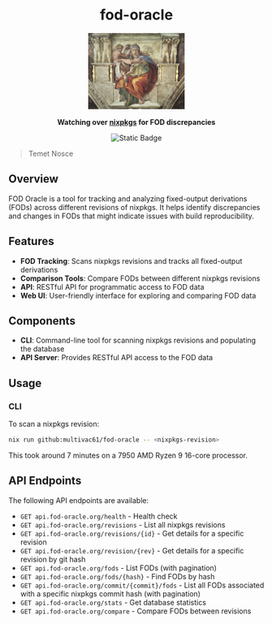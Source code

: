 <div align="center">

# fod-oracle

  <img src="./docs/sibyl.webp" height="150"/>

**Watching over [nixpkgs](https://github.com/NixOS/nixpkgs) for FOD discrepancies**

<p>
<img alt="Static Badge" src="https://img.shields.io/badge/Status-experimental-orange">
</p>

</div>

> Temet Nosce

## Overview

FOD Oracle is a tool for tracking and analyzing fixed-output derivations (FODs) across different revisions of nixpkgs. It helps identify discrepancies and changes in FODs that might indicate issues with build reproducibility.

## Features

- **FOD Tracking**: Scans nixpkgs revisions and tracks all fixed-output derivations
- **Comparison Tools**: Compare FODs between different nixpkgs revisions
- **API**: RESTful API for programmatic access to FOD data
- **Web UI**: User-friendly interface for exploring and comparing FOD data

## Components

- **CLI**: Command-line tool for scanning nixpkgs revisions and populating the database
- **API Server**: Provides RESTful API access to the FOD data

## Usage

### CLI

To scan a nixpkgs revision:

```bash
nix run github:multivac61/fod-oracle -- <nixpkgs-revision>
```

This took around 7 minutes on a 7950 AMD Ryzen 9 16-core processor.

## API Endpoints

The following API endpoints are available:

- `GET api.fod-oracle.org/health` - Health check
- `GET api.fod-oracle.org/revisions` - List all nixpkgs revisions
- `GET api.fod-oracle.org/revisions/{id}` - Get details for a specific revision
- `GET api.fod-oracle.org/revision/{rev}` - Get details for a specific revision by git hash
- `GET api.fod-oracle.org/fods` - List FODs (with pagination)
- `GET api.fod-oracle.org/fods/{hash}` - Find FODs by hash
- `GET api.fod-oracle.org/commit/{commit}/fods` - List all FODs associated with a specific nixpkgs commit hash (with pagination)
- `GET api.fod-oracle.org/stats` - Get database statistics
- `GET api.fod-oracle.org/compare` - Compare FODs between revisions
